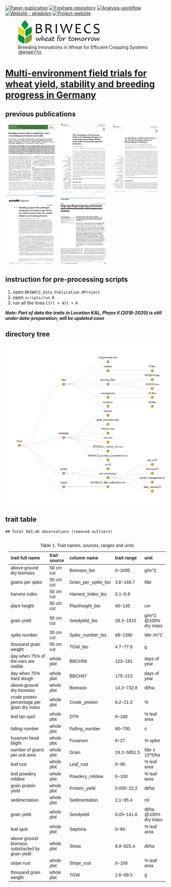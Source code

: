 
<!-- README.md is generated from README.Rmd. Please edit that file -->

[![Paper-publication](https://img.shields.io/badge/Scientific-Data-darkred)](https://www.nature.com/articles/s41597-024-04332-7)
[![Figshare-repository](https://img.shields.io/badge/Figshare-10.6084/m9.figshare.27910269-yellow)](https://figshare.com/s/6182dd7384bef2dbd9d5)
[![Analysis-workflow](https://img.shields.io/badge/Analysis-workflow-darkorange)](https://github.com/Illustratien/Scientific_Data_Analyis)
[![Website -
pkgdown](https://img.shields.io/badge/data-visulaization-blue)](https://tillrose.github.io/BRIWECS_Data_Publication/data_overview.html)
[![Project-website](https://img.shields.io/badge/Project-website-darkgreen)](https://www.igps.uni-hannover.de/de/forschung/forschungsprojekte/detailansicht/projects/forschungsverbund-briwecs)

<figure>
<img
src="https://github.com/tillrose/BRIWECS_Data_Publication/blob/main/figure/BRIWECS_logo.png"
data-fig-align="right"
alt="Breeding Innovations in Wheat for Efficient Cropping Systems (BRIWECS)." />
<figcaption aria-hidden="true">Breeding Innovations in Wheat for
Efficient Cropping Systems (BRIWECS).</figcaption>
</figure>

# [Multi-environment field trials for wheat yield, stability and breeding progress in Germany](https://www.nature.com/articles/s41597-024-04332-7)

<!-- [![License: GPL-3](https://img.shields.io/badge/License-GPL3-orange)](https://www.r-project.org/Licenses/) -->

## previous publications

[<img
src="https://github.com/tillrose/BRIWECS_Data_Publication/blob/main/figure/previous_paper/Kai2019.PNG"
id="fig-kai" class="lightbox" width="160" height="220"
alt="Voss-Fels 2019" />](https://www.nature.com/articles/s41477-019-0445-5)
[<img
src="https://github.com/tillrose/BRIWECS_Data_Publication/blob/main/figure/previous_paper/Rose_2019.png"
id="fig-till" width="160" height="220" alt="Rose 2019" />](https://www.frontiersin.org/journals/plant-science/articles/10.3389/fpls.2019.01521/full)
[<img
src="https://github.com/tillrose/BRIWECS_Data_Publication/blob/main/figure/previous_paper/Carolin_2020.png"
id="fig-carolin" width="160" height="220" alt="Lichthardt 2020" />](https://www.frontiersin.org/journals/plant-science/articles/10.3389/fpls.2019.01771/full)
[<img
src="https://github.com/tillrose/BRIWECS_Data_Publication/blob/main/figure/previous_paper/Zetzsche_2020.png"
id="fig-holger" width="160" height="220" alt="Zetzsche 2020" />](https://www.nature.com/articles/s41598-020-77200-0)
[<img
src="https://github.com/tillrose/BRIWECS_Data_Publication/blob/main/figure/previous_paper/Sabir_2023.png"
id="fig-kahdija" width="160" height="220" alt="Sabir 2023" />](https://www.nature.com/articles/s41477-023-01516-8)

## instruction for pre-processing scripts

1.  open `BRIWECS_Data_Publication.RProject`
2.  open `scripts/run.R`
3.  run all the lines `Ctrl + Alt + R`

***Note: Part of data the traits in Location KAL, Phase II (2018-2020)
is still under data-preparation, will be updated soon***

## directory tree

![](README_files/figure-gfm/unnamed-chunk-1-1.png)<!-- -->

## trait table

    ## Total 563,4K observations (removed outliers)

<table class=" lightable-classic-2" style="font-family: &quot;Arial Narrow&quot;, &quot;Source Sans Pro&quot;, sans-serif; width: auto !important; float: right; margin-left: 10px;">
<caption>
Table 1. Trait names, sources, ranges and units
</caption>
<thead>
<tr>
<th style="text-align:left;">
trait full name
</th>
<th style="text-align:left;">
trait source
</th>
<th style="text-align:left;">
column name
</th>
<th style="text-align:left;">
trait range
</th>
<th style="text-align:left;">
unit
</th>
</tr>
</thead>
<tbody>
<tr>
<td style="text-align:left;">
above-ground dry biomass
</td>
<td style="text-align:left;">
50 cm cut
</td>
<td style="text-align:left;">
Biomass_bio
</td>
<td style="text-align:left;">
0~3495
</td>
<td style="text-align:left;">
g/m^2
</td>
</tr>
<tr>
<td style="text-align:left;">
grains per spike
</td>
<td style="text-align:left;">
50 cm cut
</td>
<td style="text-align:left;">
Grain_per_spike_bio
</td>
<td style="text-align:left;">
3.6~146.7
</td>
<td style="text-align:left;">
Nbr
</td>
</tr>
<tr>
<td style="text-align:left;">
harvest index
</td>
<td style="text-align:left;">
50 cm cut
</td>
<td style="text-align:left;">
Harvest_Index_bio
</td>
<td style="text-align:left;">
0.1~0.8
</td>
<td style="text-align:left;">
</td>
</tr>
<tr>
<td style="text-align:left;">
plant height
</td>
<td style="text-align:left;">
50 cm cut
</td>
<td style="text-align:left;">
Plantheight_bio
</td>
<td style="text-align:left;">
40~145
</td>
<td style="text-align:left;">
cm
</td>
</tr>
<tr>
<td style="text-align:left;">
grain yield
</td>
<td style="text-align:left;">
50 cm cut
</td>
<td style="text-align:left;">
Seedyield_bio
</td>
<td style="text-align:left;">
28.3~1815
</td>
<td style="text-align:left;">
g/m^2 @100% dry mass
</td>
</tr>
<tr>
<td style="text-align:left;">
spike number
</td>
<td style="text-align:left;">
50 cm cut
</td>
<td style="text-align:left;">
Spike_number_bio
</td>
<td style="text-align:left;">
48~1390
</td>
<td style="text-align:left;">
Nbr /m^2
</td>
</tr>
<tr>
<td style="text-align:left;">
thousand grain weight
</td>
<td style="text-align:left;">
50 cm cut
</td>
<td style="text-align:left;">
TGW_bio
</td>
<td style="text-align:left;">
4.7~77.8
</td>
<td style="text-align:left;">
g
</td>
</tr>
<tr>
<td style="text-align:left;">
day when 75% of the ears are visible
</td>
<td style="text-align:left;">
whole plot
</td>
<td style="text-align:left;">
BBCH59
</td>
<td style="text-align:left;">
123~181
</td>
<td style="text-align:left;">
days of year
</td>
</tr>
<tr>
<td style="text-align:left;">
day when 75% hard dough
</td>
<td style="text-align:left;">
whole plot
</td>
<td style="text-align:left;">
BBCH87
</td>
<td style="text-align:left;">
175~213
</td>
<td style="text-align:left;">
days of year
</td>
</tr>
<tr>
<td style="text-align:left;">
above-ground dry biomass
</td>
<td style="text-align:left;">
whole plot
</td>
<td style="text-align:left;">
Biomass
</td>
<td style="text-align:left;">
14.2~732.8
</td>
<td style="text-align:left;">
dt/ha
</td>
</tr>
<tr>
<td style="text-align:left;">
crude protein percentage per grain dry mass
</td>
<td style="text-align:left;">
whole plot
</td>
<td style="text-align:left;">
Crude_protein
</td>
<td style="text-align:left;">
6.2~21.3
</td>
<td style="text-align:left;">
%
</td>
</tr>
<tr>
<td style="text-align:left;">
leaf tan spot
</td>
<td style="text-align:left;">
whole plot
</td>
<td style="text-align:left;">
DTR
</td>
<td style="text-align:left;">
0~100
</td>
<td style="text-align:left;">
% leaf area
</td>
</tr>
<tr>
<td style="text-align:left;">
falling number
</td>
<td style="text-align:left;">
whole plot
</td>
<td style="text-align:left;">
Falling_number
</td>
<td style="text-align:left;">
60~700
</td>
<td style="text-align:left;">
s
</td>
</tr>
<tr>
<td style="text-align:left;">
fusarium head blight
</td>
<td style="text-align:left;">
whole plot
</td>
<td style="text-align:left;">
Fusarium
</td>
<td style="text-align:left;">
0~27
</td>
<td style="text-align:left;">
% spike
</td>
</tr>
<tr>
<td style="text-align:left;">
number of grains per unit area
</td>
<td style="text-align:left;">
whole plot
</td>
<td style="text-align:left;">
Grain
</td>
<td style="text-align:left;">
19.2~5851.5
</td>
<td style="text-align:left;">
Nbr x 10^5/ha
</td>
</tr>
<tr>
<td style="text-align:left;">
leaf rust
</td>
<td style="text-align:left;">
whole plot
</td>
<td style="text-align:left;">
Leaf_rust
</td>
<td style="text-align:left;">
0~90
</td>
<td style="text-align:left;">
% leaf area
</td>
</tr>
<tr>
<td style="text-align:left;">
leaf powdery mildew
</td>
<td style="text-align:left;">
whole plot
</td>
<td style="text-align:left;">
Powdery_mildew
</td>
<td style="text-align:left;">
0~100
</td>
<td style="text-align:left;">
% leaf area
</td>
</tr>
<tr>
<td style="text-align:left;">
grain protein yield
</td>
<td style="text-align:left;">
whole plot
</td>
<td style="text-align:left;">
Protein_yield
</td>
<td style="text-align:left;">
0.005~22.2
</td>
<td style="text-align:left;">
dt/ha
</td>
</tr>
<tr>
<td style="text-align:left;">
sedimentation
</td>
<td style="text-align:left;">
whole plot
</td>
<td style="text-align:left;">
Sedimentation
</td>
<td style="text-align:left;">
2.1~95.4
</td>
<td style="text-align:left;">
ml
</td>
</tr>
<tr>
<td style="text-align:left;">
grain yield
</td>
<td style="text-align:left;">
whole plot
</td>
<td style="text-align:left;">
Seedyield
</td>
<td style="text-align:left;">
0.05~141.6
</td>
<td style="text-align:left;">
dt/ha @100% dry mass
</td>
</tr>
<tr>
<td style="text-align:left;">
leaf spot
</td>
<td style="text-align:left;">
whole plot
</td>
<td style="text-align:left;">
Septoria
</td>
<td style="text-align:left;">
0~80
</td>
<td style="text-align:left;">
% leaf area
</td>
</tr>
<tr>
<td style="text-align:left;">
above ground biomass substracted by grain yield
</td>
<td style="text-align:left;">
whole plot
</td>
<td style="text-align:left;">
Straw
</td>
<td style="text-align:left;">
8.9~625.4
</td>
<td style="text-align:left;">
dt/ha
</td>
</tr>
<tr>
<td style="text-align:left;">
stripe rust
</td>
<td style="text-align:left;">
whole plot
</td>
<td style="text-align:left;">
Stripe_rust
</td>
<td style="text-align:left;">
0~100
</td>
<td style="text-align:left;">
% leaf area
</td>
</tr>
<tr>
<td style="text-align:left;">
thousand grain weight
</td>
<td style="text-align:left;">
whole plot
</td>
<td style="text-align:left;">
TGW
</td>
<td style="text-align:left;">
2.6~69.5
</td>
<td style="text-align:left;">
g
</td>
</tr>
</tbody>
</table>
